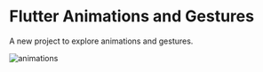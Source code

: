 # Flutter Animations and Gestures

A new project to explore animations and gestures.

![animations](https://cdn-images-1.medium.com/max/1200/1*W0fevN0eyzSgZNHogUw0Lg.png)
